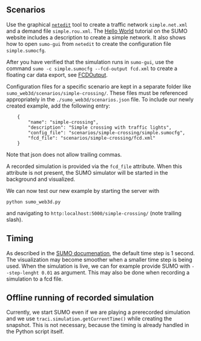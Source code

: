 ## Scenarios

Use the graphical [`netedit`](https://sumo.dlr.de/docs/Netedit/index.html) tool to create a traffic network `simple.net.xml` and a demand file `simple.rou.xml`.
The [Hello World](https://sumo.dlr.de/docs/Tutorials/Hello_World.html) tutorial on the SUMO website includes a description to create a simple network.
It also shows how to open `sumo-gui` from `netedit` to create the configuration file `simple.sumocfg`.

After you have verified that the simulation runs in `sumo-gui`, use the command `sumo -c simple.sumocfg --fcd-output fcd.xml` to create a floating car data export, see [FCDOutput](https://sumo.dlr.de/docs/Simulation/Output/FCDOutput.html).

Configuration files for a specific scenario are kept in a separate folder like `sumo_web3d/scenarios/simple-crossing/`.
These files must be referenced appropriately in the `./sumo_web3d/scenarios.json` file.
To include our newly created example, add the following entry:
```
    {
        "name": "simple-crossing",
        "description": "Simple crossing with traffic lights",
        "config_file": "scenarios/simple-crossing/simple.sumocfg",
        "fcd_file": "scenarios/simple-crossing/fcd.xml"
    }
```
Note that json does not allow trailing commas.

A recorded simulation is provided via the `fcd_file` attribute.
When this attribute is not present, the SUMO simulator will be started in the background and visualized.

We can now test our new example by starting the server with
```
python sumo_web3d.py
```
and navigating to `http:localhost:5000/simple-crossing/` (note trailing slash).

## Timing

As described in the [SUMO documenation](https://sumo.dlr.de/docs/Simulation/Basic_Definition.html#defining_the_time_step_length), the default time step is 1 second.
The visualization may become smoother when a smaller time step is being used.
When the simulation is live, we can for example provide SUMO with `--step-lenght 0.01` as argument.
This may also be done when recording a simulation to a fcd file.

## Offline running of recorded simulation
Currently, we start SUMO even if we are playing a prerecorded simulation and we use `traci.simulation.getCurrentTime()` while creating the snapshot.
This is not necessary, because the timing is already handled in the Python script itself.
